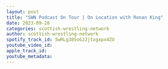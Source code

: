 ```yaml
---
layout: post
title: "SWN Podcast On Tour | On Location with Ronan King"
date: 2023-09-28
categories: scottish-wrestling-network
author: scottish-wrestling-network
spotify_track_id: 5wRLg385oGJJjtxgxpx4ZU
youtube_video_id: 
apple_track_id: 
youtube_metadata: 
---
```

